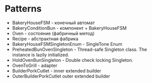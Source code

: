# Patterns
* BakeryHouseFSM - конечный автомат
* BakeryConditionBun - компонент + BakeryHouseFSM
* Oven<T> - состояние (фабричный метод)
* Recipe<T> - абстрактная фабрика
* BakeryHouseFSMSingletonEnum - SingleTone Enum
* PreheatedBunOvenSingleton - Thread-safe Singleton class. The instance is lazily initialized.
* HoldOvenBunSingleton - Double check locking Singleton.
* OvenToGrill - adapter
* BuilderPorkCutlet - inner extended builder
* OuterBuilderPorkCutlet outer extended builder